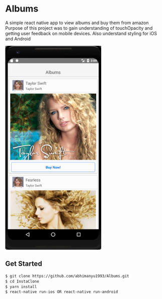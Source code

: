 # Albums
A simple react native app to view albums and buy them from amazon
<br />
Purpose of this project was to gain understanding of touchOpacity and getting user feedback on mobile devices. Also understand styling for iOS and Android

![Screenshot](https://github.com/abhimanyu1993/Albums/blob/master/albumsReactNative.png)


## Get Started

```sh
$ git clone https://github.com/abhimanyu1993/Albums.git
$ cd InstaClone
$ yarn install
$ react-native run-ios OR react-native run-android
